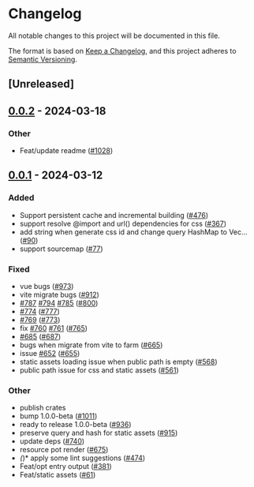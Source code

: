 # Changelog
All notable changes to this project will be documented in this file.

The format is based on [Keep a Changelog](https://keepachangelog.com/en/1.0.0/),
and this project adheres to [Semantic Versioning](https://semver.org/spec/v2.0.0.html).

## [Unreleased]

## [0.0.2](https://github.com/ErKeLost/farm/compare/farmfe_plugin_static_assets-v0.0.1...farmfe_plugin_static_assets-v0.0.2) - 2024-03-18

### Other
- Feat/update readme ([#1028](https://github.com/ErKeLost/farm/pull/1028))

## [0.0.1](https://github.com/farm-fe/farm/releases/tag/farmfe_plugin_static_assets-v0.0.1) - 2024-03-12

### Added
- Support persistent cache and incremental building ([#476](https://github.com/farm-fe/farm/pull/476))
- support resolve @import and url() dependencies for css ([#367](https://github.com/farm-fe/farm/pull/367))
- add string when generate css id and change query HashMap to Vec… ([#90](https://github.com/farm-fe/farm/pull/90))
- support sourcemap ([#77](https://github.com/farm-fe/farm/pull/77))

### Fixed
- vue bugs ([#973](https://github.com/farm-fe/farm/pull/973))
- vite migrate bugs ([#912](https://github.com/farm-fe/farm/pull/912))
- [#787](https://github.com/farm-fe/farm/pull/787) [#794](https://github.com/farm-fe/farm/pull/794) [#785](https://github.com/farm-fe/farm/pull/785) ([#800](https://github.com/farm-fe/farm/pull/800))
- [#774](https://github.com/farm-fe/farm/pull/774) ([#777](https://github.com/farm-fe/farm/pull/777))
- [#769](https://github.com/farm-fe/farm/pull/769) ([#773](https://github.com/farm-fe/farm/pull/773))
- fix [#760](https://github.com/farm-fe/farm/pull/760) [#761](https://github.com/farm-fe/farm/pull/761) ([#765](https://github.com/farm-fe/farm/pull/765))
- [#685](https://github.com/farm-fe/farm/pull/685) ([#687](https://github.com/farm-fe/farm/pull/687))
- bugs when migrate from vite to farm ([#665](https://github.com/farm-fe/farm/pull/665))
- issue [#652](https://github.com/farm-fe/farm/pull/652) ([#655](https://github.com/farm-fe/farm/pull/655))
- static assets loading issue when public path is empty ([#568](https://github.com/farm-fe/farm/pull/568))
- public path issue for css and static assets ([#561](https://github.com/farm-fe/farm/pull/561))

### Other
- publish crates
- bump 1.0.0-beta ([#1011](https://github.com/farm-fe/farm/pull/1011))
- ready to release 1.0.0-beta ([#936](https://github.com/farm-fe/farm/pull/936))
- preserve query and hash for static assets ([#915](https://github.com/farm-fe/farm/pull/915))
- update deps ([#740](https://github.com/farm-fe/farm/pull/740))
- resource pot render ([#675](https://github.com/farm-fe/farm/pull/675))
- *(*)* apply some lint suggestions ([#474](https://github.com/farm-fe/farm/pull/474))
- Feat/opt entry output ([#381](https://github.com/farm-fe/farm/pull/381))
- Feat/static assets ([#61](https://github.com/farm-fe/farm/pull/61))
